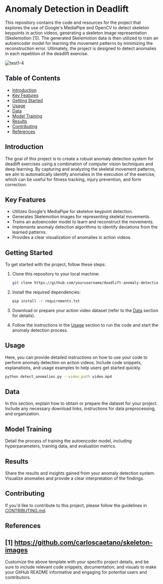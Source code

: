 # Anomaly Detection in Deadlift

This repository contains the code and resources for the project that explores the use of Google's MediaPipe and OpenCV to detect skeleton keypoints in action videos, generating a skeleton image representation (Skelemotion [1]). The generated Skelemotion data is then utilized to train an autoencoder model for learning the movement patterns by minimizing the reconstruction error. Ultimately, the project is designed to detect anomalies in each repetition of the deadlift exercise.

![test1-4](https://github.com/erictom97/Anomaly-Detection-in-Deadlift/assets/40288848/2114b5a0-6bcd-4e01-aafe-26845e68d4d2)



## Table of Contents

- [Introduction](#introduction)
- [Key Features](#key-features)
- [Getting Started](#getting-started)
- [Usage](#usage)
- [Data](#data)
- [Model Training](#model-training)
- [Results](#results)
- [Contributing](#contributing)
- [References](#References)

## Introduction

The goal of this project is to create a robust anomaly detection system for deadlift exercises using a combination of computer vision techniques and deep learning. By capturing and analyzing the skeletal movement patterns, we aim to automatically identify anomalies in the execution of the exercise, which can be useful for fitness tracking, injury prevention, and form correction.

## Key Features

- Utilizes Google's MediaPipe for skeleton keypoint detection.
- Generates Skelemotion images for representing skeletal movements.
- Trains an autoencoder model to learn and reconstruct the movements.
- Implements anomaly detection algorithms to identify deviations from the learned patterns.
- Provides a clear visualization of anomalies in action videos.

## Getting Started

To get started with the project, follow these steps:

1. Clone this repository to your local machine:

   ```bash
   git clone https://github.com/yourusername/deadlift-anomaly-detection.git
   ```

2. Install the required dependencies:

   ```bash
   pip install -r requirements.txt
   ```

3. Download or prepare your action video dataset (refer to the [Data](#data) section for details).

4. Follow the instructions in the [Usage](#usage) section to run the code and start the anomaly detection process.

## Usage

Here, you can provide detailed instructions on how to use your code to perform anomaly detection on action videos. Include code snippets, explanations, and usage examples to help users get started quickly.

```bash
python detect_anomalies.py --video_path video.mp4
```

## Data

In this section, explain how to obtain or prepare the dataset for your project. Include any necessary download links, instructions for data preprocessing, and organization.

## Model Training

Detail the process of training the autoencoder model, including hyperparameters, training data, and evaluation metrics.

## Results

Share the results and insights gained from your anomaly detection system. Visualize anomalies and provide a clear interpretation of the findings.

## Contributing

If you'd like to contribute to this project, please follow the guidelines in [CONTRIBUTING.md](CONTRIBUTING.md).

## References

[1] https://github.com/carloscaetano/skeleton-images
---

Customize the above template with your specific project details, and be sure to include relevant code snippets, documentation, and visuals to make your GitHub README informative and engaging for potential users and contributors.
 
